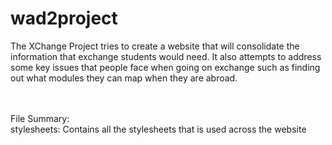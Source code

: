 # wad2project
The XChange Project tries to create a website that will consolidate the information that exchange students would need. It also attempts to address some key issues that people face when going on exchange such as finding out what modules they can map when they are abroad.

<br>
<br>
File Summary:
<br>
stylesheets: Contains all the stylesheets that is used across the website
<br>
